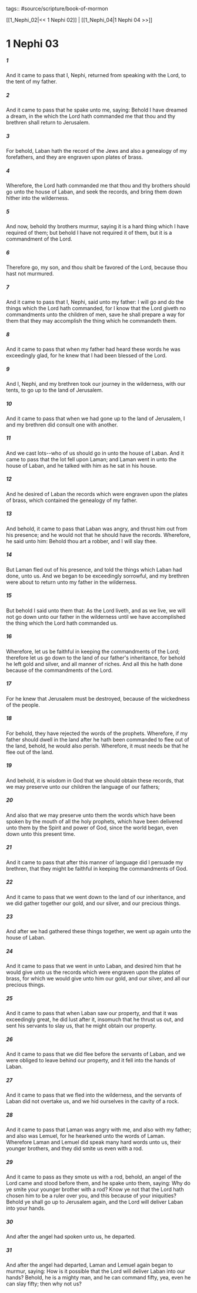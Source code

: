 tags:: #source/scripture/book-of-mormon

[[1_Nephi_02|<< 1 Nephi 02]] | [[1_Nephi_04|1 Nephi 04 >>]]

# 1 Nephi 03

##### 1

And it came to pass that I, Nephi, returned from speaking with the Lord, to the tent of my father.

##### 2

And it came to pass that he spake unto me, saying: Behold I have dreamed a dream, in the which the Lord hath commanded me that thou and thy brethren shall return to Jerusalem.

##### 3

For behold, Laban hath the record of the Jews and also a genealogy of my forefathers, and they are engraven upon plates of brass.

##### 4

Wherefore, the Lord hath commanded me that thou and thy brothers should go unto the house of Laban, and seek the records, and bring them down hither into the wilderness.

##### 5

And now, behold thy brothers murmur, saying it is a hard thing which I have required of them; but behold I have not required it of them, but it is a commandment of the Lord.

##### 6

Therefore go, my son, and thou shalt be favored of the Lord, because thou hast not murmured.

##### 7

And it came to pass that I, Nephi, said unto my father: I will go and do the things which the Lord hath commanded, for I know that the Lord giveth no commandments unto the children of men, save he shall prepare a way for them that they may accomplish the thing which he commandeth them.

##### 8

And it came to pass that when my father had heard these words he was exceedingly glad, for he knew that I had been blessed of the Lord.

##### 9

And I, Nephi, and my brethren took our journey in the wilderness, with our tents, to go up to the land of Jerusalem.

##### 10

And it came to pass that when we had gone up to the land of Jerusalem, I and my brethren did consult one with another.

##### 11

And we cast lots--who of us should go in unto the house of Laban. And it came to pass that the lot fell upon Laman; and Laman went in unto the house of Laban, and he talked with him as he sat in his house.

##### 12

And he desired of Laban the records which were engraven upon the plates of brass, which contained the genealogy of my father.

##### 13

And behold, it came to pass that Laban was angry, and thrust him out from his presence; and he would not that he should have the records. Wherefore, he said unto him: Behold thou art a robber, and I will slay thee.

##### 14

But Laman fled out of his presence, and told the things which Laban had done, unto us. And we began to be exceedingly sorrowful, and my brethren were about to return unto my father in the wilderness.

##### 15

But behold I said unto them that: As the Lord liveth, and as we live, we will not go down unto our father in the wilderness until we have accomplished the thing which the Lord hath commanded us.

##### 16

Wherefore, let us be faithful in keeping the commandments of the Lord; therefore let us go down to the land of our father's inheritance, for behold he left gold and silver, and all manner of riches. And all this he hath done because of the commandments of the Lord.

##### 17

For he knew that Jerusalem must be destroyed, because of the wickedness of the people.

##### 18

For behold, they have rejected the words of the prophets. Wherefore, if my father should dwell in the land after he hath been commanded to flee out of the land, behold, he would also perish. Wherefore, it must needs be that he flee out of the land.

##### 19

And behold, it is wisdom in God that we should obtain these records, that we may preserve unto our children the language of our fathers;

##### 20

And also that we may preserve unto them the words which have been spoken by the mouth of all the holy prophets, which have been delivered unto them by the Spirit and power of God, since the world began, even down unto this present time.

##### 21

And it came to pass that after this manner of language did I persuade my brethren, that they might be faithful in keeping the commandments of God.

##### 22

And it came to pass that we went down to the land of our inheritance, and we did gather together our gold, and our silver, and our precious things.

##### 23

And after we had gathered these things together, we went up again unto the house of Laban.

##### 24

And it came to pass that we went in unto Laban, and desired him that he would give unto us the records which were engraven upon the plates of brass, for which we would give unto him our gold, and our silver, and all our precious things.

##### 25

And it came to pass that when Laban saw our property, and that it was exceedingly great, he did lust after it, insomuch that he thrust us out, and sent his servants to slay us, that he might obtain our property.

##### 26

And it came to pass that we did flee before the servants of Laban, and we were obliged to leave behind our property, and it fell into the hands of Laban.

##### 27

And it came to pass that we fled into the wilderness, and the servants of Laban did not overtake us, and we hid ourselves in the cavity of a rock.

##### 28

And it came to pass that Laman was angry with me, and also with my father; and also was Lemuel, for he hearkened unto the words of Laman. Wherefore Laman and Lemuel did speak many hard words unto us, their younger brothers, and they did smite us even with a rod.

##### 29

And it came to pass as they smote us with a rod, behold, an angel of the Lord came and stood before them, and he spake unto them, saying: Why do ye smite your younger brother with a rod? Know ye not that the Lord hath chosen him to be a ruler over you, and this because of your iniquities? Behold ye shall go up to Jerusalem again, and the Lord will deliver Laban into your hands.

##### 30

And after the angel had spoken unto us, he departed.

##### 31

And after the angel had departed, Laman and Lemuel again began to murmur, saying: How is it possible that the Lord will deliver Laban into our hands? Behold, he is a mighty man, and he can command fifty, yea, even he can slay fifty; then why not us?
